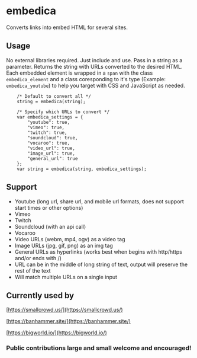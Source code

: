 # embedica

Converts links into embed HTML for several sites.

## Usage

No external libraries required. Just include and use. Pass in a string as a parameter. Returns the string with URLs converted to the desired HTML. Each embedded element is wrapped in a `span` with the class `embedica_element` and a class coresponding to it's type (Example: `embedica_youtube`) to help you target with CSS and JavaScript as needed.

```
    /* Default to convert all */
    string = embedica(string);
    
    /* Specify which URLs to convert */
    var embedica_settings = {
        "youtube": true,
        "vimeo": true,
        "twitch": true,
        "soundcloud": true,
        "vocaroo": true,
        "video_url": true,
        "image_url": true,
        "general_url": true
    };
    var string = embedica(string, embedica_settings);
```


## Support

* Youtube (long url, share url, and mobile url formats, does not support start times or other options)
* Vimeo
* Twitch
* Soundcloud (with an api call)
* Vocaroo
* Video URLs (webm, mp4, ogv) as a video tag
* Image URLs (jpg, gif, png) as an img tag
* General URLs as hyperlinks (works best when begins with http/https and/or ends with /)
* URL can be in the middle of long string of text, output will preserve the rest of the text
* Will match multiple URLs on a single input

## Currently used by

[https://smallcrowd.us/](https://smallcrowd.us/)

[https://banhammer.site/](https://banhammer.site/)

[https://bigworld.io/](https://bigworld.io/)

### Public contributions large and small welcome and encouraged!
